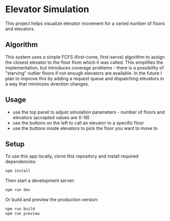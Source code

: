 # Elevator Simulation
This project helps visualize elevator movement for a varied number of floors and elevators.

## Algorithm
This system uses a simple FCFS (first-come, first-serve) algorithm to assign the closest elevator to the floor from which it was called.
This simplifies the implementation, but introduces coverage problems - there is a possibility of "starving" outlier floors if not enough elevators are available.
In the future I plan to improve this by adding a request queue and dispatching elevators in a way that minimizes direction changes.

## Usage
- use the top panel to adjust simulation parameters - number of floors and elevators (accepted values are 0-16)
- use the buttons on the left to call an elevator to a specific floor
- use the buttons inside elevators to pick the floor you want to move to

## Setup
To use this app locally, clone this repository and install required dependencies:
```bash
npm install
```
Then start a development server:
```bash
npm run dev
```
Or build and preview the production version:
```bash
npm run build
npm run preview
```
